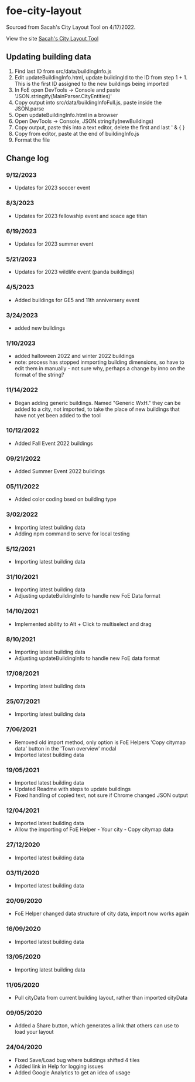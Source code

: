 # foe-city-layout

Sourced from Sacah's City Layout Tool on 4/17/2022.

View the site [Sacah's City Layout Tool](https://sacah.github.io/foe-city-layout/)

## Updating building data
1. Find last ID from src/data/buildingInfo.js
2. Edit updateBuildingInfo.html, update buildingId to the ID from step 1 + 1. This is the first ID assigned to the new buildings being imported
3. In FoE open DevTools -> Console and paste 'JSON.stringify(MainParser.CityEntities)'
4. Copy output into src/data/buildingInfoFull.js, paste inside the JSON.parse
5. Open updateBuildingInfo.html in a browser
6. Open DevTools -> Console, JSON.stringify(newBuildings)
7. Copy output, paste this into a text editor, delete the first and last ' & { }
8. Copy from editor, paste at the end of buildingInfo.js
9. Format the file

## Change log

### 9/12/2023
* Updates for 2023 soccer event 
### 8/3/2023
* Updates for 2023 fellowship event and soace age titan 
### 6/19/2023
* Updates for 2023 summer event 
### 5/21/2023
* Updates for 2023 wildlife event (panda buildings)
### 4/5/2023
* Added buildings for GE5 and 11th anniversery event
### 3/24/2023
* added new buildings
### 1/10/2023
* added halloween 2022 and winter 2022 buildings
* note: process has stopped inmporting building dimensions, so have to edit them in manually - not sure why, perhaps a change by inno on the format of the string?
### 11/14/2022
* Began adding generic buildings. Named "Generic WxH." they can be added to a city, not imported, to take the place of new buildings that have not yet been added to the tool
### 10/12/2022
* Added Fall Event 2022 buildings 
### 09/21/2022
* Added Summer Event 2022 buildings 
### 05/11/2022
* Added color coding bsed on building type
### 3/02/2022
* Importing latest building data
* Adding npm command to serve for local testing
### 5/12/2021
* Importing latest building data
### 31/10/2021
* Importing latest building data
* Adjusting updateBuildingInfo to handle new FoE Data format
### 14/10/2021
* Implemented ability to Alt + Click to multiselect and drag
### 8/10/2021
* Importing latest building data
* Adjusting updateBuildingInfo to handle new FoE data format
### 17/08/2021
* Importing latest building data
### 25/07/2021
* Importing latest building data
### 7/06/2021
* Removed old import method, only option is FoE Helpers 'Copy citymap data' button in the 'Town overview' modal
* Imported latest building data
### 19/05/2021
* Imported latest building data
* Updated Readme with steps to update buildings
* Fixed handling of copied text, not sure if Chrome changed JSON output
### 12/04/2021
* Imported latest building data
* Allow the importing of FoE Helper - Your city - Copy citymap data

### 27/12/2020
* Imported latest building data

### 03/11/2020
* Imported latest building data

### 20/09/2020
* FoE Helper changed data structure of city data, import now works again

### 16/09/2020
* Imported latest building data

### 13/05/2020
* Importing latest building data

### 11/05/2020
* Pull cityData from current building layout, rather than imported cityData

### 09/05/2020
* Added a Share button, which generates a link that others can use to load your layout

### 24/04/2020
* Fixed Save/Load bug where buildings shifted 4 tiles
* Added link in Help for logging issues
* Added Google Analytics to get an idea of usage